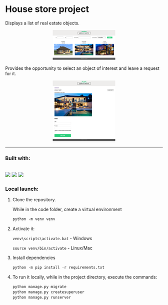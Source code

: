 # House store project
 
Displays a list of real estate objects.

<p align="center">
      <img src="https://github.com/serj-goa/house-store-project/blob/main/site_example/homepage.png" alt="Homepage" width="200">
</p>

Provides the opportunity to select an object of interest and leave a request for it.

<p align="center">
      <img src="https://github.com/serj-goa/house-store-project/blob/main/site_example/house_detail.png" alt="House detail" width="200">
</p>

---

### Built with:

[<img src="https://img.shields.io/badge/python-3.11-blue?style=for-the-badge&logo=Python">](https://www.python.org/)
[<img src="https://img.shields.io/badge/Django-3.0-blue?style=for-the-badge&logo=Django">](https://docs.djangoproject.com/en/4.1/)
[<img src="https://img.shields.io/badge/SQLite3-grey?style=for-the-badge&logo=SQLite3">](https://www.postgresql.org/)
---

### Local launch:

1. Clone the repository.

    While in the code folder, create a virtual environment 

    ```python
    python -m venv venv
    ```

2. Activate it:

    `venv\scripts\activate.bat` - Windows

    `source venv/bin/activate`  - Linux/Mac

3. Install dependencies 
    ```python
    python -m pip install -r requirements.txt
   ```

4. To run it locally, while in the project directory, execute the commands:

    ```python
    python manage.py migrate
    python manage.py createsuperuser
    python manage.py runserver
    ```
